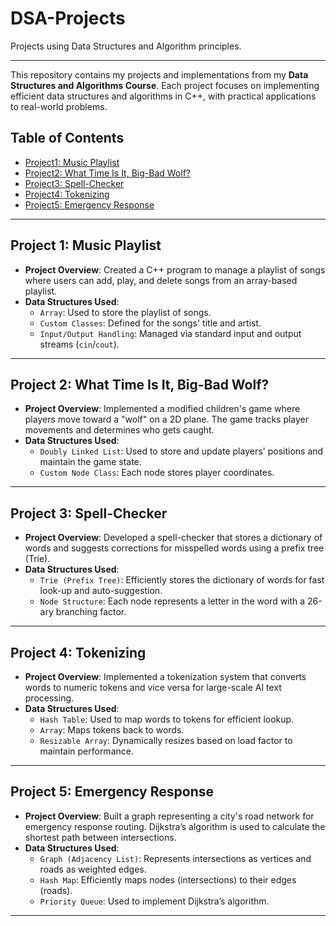 # DSA-Projects
Projects using Data Structures and Algorithm principles.
_____________________________________________________________________________

This repository contains my projects and implementations from my **Data Structures and Algorithms Course**. Each project focuses on implementing efficient data structures and algorithms in C++, with practical applications to real-world problems.

## Table of Contents
- [Project1: Music Playlist](#project-1-music-playlist)
- [Project2: What Time Is It, Big-Bad Wolf?](#project-2-what-time-is-it-big-bad-wolf)
- [Project3: Spell-Checker](#project-3-spell-checker)
- [Project4: Tokenizing](#project-4-tokenizing)
- [Project5: Emergency Response](#project-5-emergency-response)


---

## Project 1: Music Playlist

- **Project Overview**: Created a C++ program to manage a playlist of songs where users can add, play, and delete songs from an array-based playlist.
- **Data Structures Used**: 
  - `Array`: Used to store the playlist of songs.
  - `Custom Classes`: Defined for the songs' title and artist.
  - `Input/Output Handling`: Managed via standard input and output streams (`cin`/`cout`).

---

## Project 2: What Time Is It, Big-Bad Wolf?

- **Project Overview**: Implemented a modified children's game where players move toward a "wolf" on a 2D plane. The game tracks player movements and determines who gets caught.
- **Data Structures Used**: 
  - `Doubly Linked List`: Used to store and update players' positions and maintain the game state.
  - `Custom Node Class`: Each node stores player coordinates.

---

## Project 3: Spell-Checker

- **Project Overview**: Developed a spell-checker that stores a dictionary of words and suggests corrections for misspelled words using a prefix tree (Trie).
- **Data Structures Used**: 
  - `Trie (Prefix Tree)`: Efficiently stores the dictionary of words for fast look-up and auto-suggestion.
  - `Node Structure`: Each node represents a letter in the word with a 26-ary branching factor.

---

## Project 4: Tokenizing

- **Project Overview**: Implemented a tokenization system that converts words to numeric tokens and vice versa for large-scale AI text processing.
- **Data Structures Used**: 
  - `Hash Table`: Used to map words to tokens for efficient lookup.
  - `Array`: Maps tokens back to words.
  - `Resizable Array`: Dynamically resizes based on load factor to maintain performance.

---

## Project 5: Emergency Response

- **Project Overview**: Built a graph representing a city's road network for emergency response routing. Dijkstra’s algorithm is used to calculate the shortest path between intersections.
- **Data Structures Used**: 
  - `Graph (Adjacency List)`: Represents intersections as vertices and roads as weighted edges.
  - `Hash Map`: Efficiently maps nodes (intersections) to their edges (roads).
  - `Priority Queue`: Used to implement Dijkstra’s algorithm.

---
